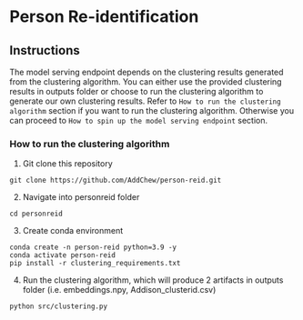 # Person Re-identification

## Instructions

The model serving endpoint depends on the clustering results generated from the clustering algorithm. You can either use the provided clustering results in outputs folder or choose to run the clustering algorithm to generate our own clustering results. Refer to `How to run the clustering algorithm` section if you want to run the clustering algorithm. Otherwise you can proceed to `How to spin up the model serving endpoint` section.

### How to run the clustering algorithm

1. Git clone this repository
```shell
git clone https://github.com/AddChew/person-reid.git
```

2. Navigate into personreid folder
```shell
cd personreid
```

3. Create conda environment
```shell
conda create -n person-reid python=3.9 -y
conda activate person-reid
pip install -r clustering_requirements.txt
```

4. Run the clustering algorithm, which will produce 2 artifacts in outputs folder (i.e. embeddings.npy, Addison_clusterid.csv)
```shell
python src/clustering.py
```